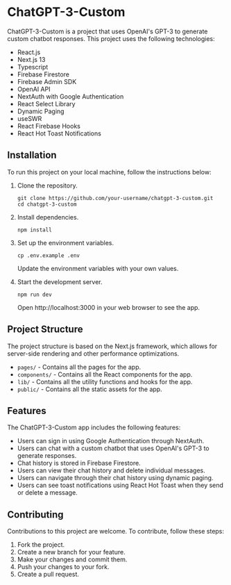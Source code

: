 <h1>ChatGPT-3-Custom</h1>
<p>ChatGPT-3-Custom is a project that uses OpenAI's GPT-3 to generate custom chatbot responses. This project uses the following technologies:</p>
<ul>
  <li>React.js</li>
  <li>Next.js 13</li>
  <li>Typescript</li>
  <li>Firebase Firestore</li>
  <li>Firebase Admin SDK</li>
  <li>OpenAI API</li>
  <li>NextAuth with Google Authentication</li>
  <li>React Select Library</li>
  <li>Dynamic Paging</li>
  <li>useSWR</li>
  <li>React Firebase Hooks</li>
  <li>React Hot Toast Notifications</li>
</ul>
<h2>Installation</h2>
<p>To run this project on your local machine, follow the instructions below:</p>
<ol>
  <li>Clone the repository.</li>
  <pre><code>git clone https://github.com/your-username/chatgpt-3-custom.git
cd chatgpt-3-custom</code></pre>
  <li>Install dependencies.</li>
  <pre><code>npm install</code></pre>
  <li>Set up the environment variables.</li>
  <pre><code>cp .env.example .env</code></pre>
  <p>Update the environment variables with your own values.</p>
  <li>Start the development server.</li>
  <pre><code>npm run dev</code></pre>
  <p>Open http://localhost:3000 in your web browser to see the app.</p>
</ol>
<h2>Project Structure</h2>
<p>The project structure is based on the Next.js framework, which allows for server-side rendering and other performance optimizations.</p>
<ul>
  <li><code>pages/</code> - Contains all the pages for the app.</li>
  <li><code>components/</code> - Contains all the React components for the app.</li>
  <li><code>lib/</code> - Contains all the utility functions and hooks for the app.</li>
  <li><code>public/</code> - Contains all the static assets for the app.</li>
</ul>
<h2>Features</h2>
<p>The ChatGPT-3-Custom app includes the following features:</p>
<ul>
  <li>Users can sign in using Google Authentication through NextAuth.</li>
  <li>Users can chat with a custom chatbot that uses OpenAI's GPT-3 to generate responses.</li>
  <li>Chat history is stored in Firebase Firestore.</li>
  <li>Users can view their chat history and delete individual messages.</li>
  <li>Users can navigate through their chat history using dynamic paging.</li>
  <li>Users can see toast notifications using React Hot Toast when they send or delete a message.</li>
</ul>
<h2>Contributing</h2>
<p>Contributions to this project are welcome. To contribute, follow these steps:</p>
<ol>
  <li>Fork the project.</li>
  <li>Create a new branch for your feature.</li>
  <li>Make your changes and commit them.</li>
  <li>Push your changes to your fork.</li>
  <li>Create a pull request.</li>
</ol>
